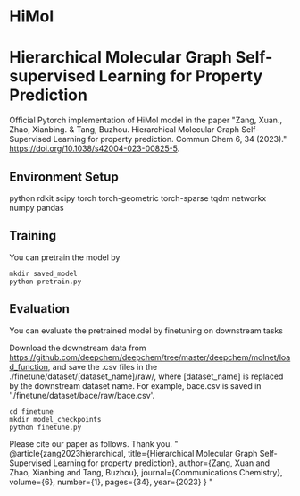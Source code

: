 # HiMol
# Hierarchical Molecular Graph Self-supervised Learning for Property Prediction
Official Pytorch implementation of HiMol model in the paper "Zang, Xuan., Zhao, Xianbing. & Tang, Buzhou. Hierarchical Molecular Graph Self-Supervised Learning for property prediction. Commun Chem 6, 34 (2023)." https://doi.org/10.1038/s42004-023-00825-5. 

## Environment Setup


python
rdkit
scipy 
torch
torch-geometric
torch-sparse
tqdm
networkx
numpy
pandas


## Training
You can pretrain the model by
```
mkdir saved_model
python pretrain.py
```

## Evaluation
You can evaluate the pretrained model by finetuning on downstream tasks

Download the downstream data from https://github.com/deepchem/deepchem/tree/master/deepchem/molnet/load_function, and save the .csv files in the ./finetune/dataset/[dataset_name]/raw/, where [dataset_name] is replaced by the downstream dataset name. 
For example, bace.csv is saved in './finetune/dataset/bace/raw/bace.csv'.

```
cd finetune
mkdir model_checkpoints
python finetune.py
```

Please cite our paper as follows. Thank you.
"
@article{zang2023hierarchical,
  title={Hierarchical Molecular Graph Self-Supervised Learning for property prediction},
  author={Zang, Xuan and Zhao, Xianbing and Tang, Buzhou},
  journal={Communications Chemistry},
  volume={6},
  number={1},
  pages={34},
  year={2023}
}
"
